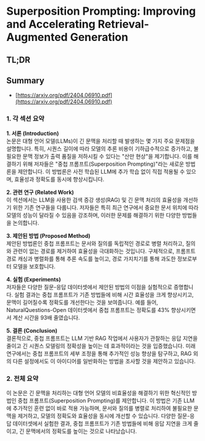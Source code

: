 # Superposition Prompting: Improving and Accelerating Retrieval-Augmented Generation
## TL;DR
## Summary
- [https://arxiv.org/pdf/2404.06910.pdf](https://arxiv.org/pdf/2404.06910.pdf)

### 1. 각 섹션 요약

**1. 서론 (Introduction)**  
논문은 대형 언어 모델(LLMs)이 긴 문맥을 처리할 때 발생하는 몇 가지 주요 문제점을 설명합니다. 특히, 시퀀스 길이에 따라 모델의 추론 비용이 기하급수적으로 증가하고, 불필요한 문맥 정보가 출력 품질을 저하시킬 수 있다는 "산만 현상"을 제기합니다. 이를 해결하기 위해 저자들은 "중첩 프롬프트(Superposition Prompting)"라는 새로운 방법론을 제안합니다. 이 방법론은 사전 학습된 LLM에 추가 학습 없이 직접 적용될 수 있으며, 효율성과 정확도를 동시에 향상시킵니다.

**2. 관련 연구 (Related Work)**  
이 섹션에서는 LLM을 사용한 검색 증강 생성(RAG) 및 긴 문맥 처리의 효율성을 개선하기 위한 기존 연구들을 다룹니다. 저자들은 특히 최근 연구에서 중요한 문서 위치에 따라 모델의 성능이 달라질 수 있음을 강조하며, 이러한 문제를 해결하기 위한 다양한 방법들을 논의합니다.

**3. 제안된 방법 (Proposed Method)**  
제안된 방법론인 중첩 프롬프트는 문서와 질의를 독립적인 경로로 병렬 처리하고, 질의와 관련이 없는 경로를 제거하여 효율성을 극대화하는 것입니다. 구체적으로, 프롬프트 경로 캐싱과 병렬화를 통해 추론 속도를 높이고, 경로 가지치기를 통해 과도한 정보로부터 모델을 보호합니다.

**4. 실험 (Experiments)**  
저자들은 다양한 질문-응답 데이터셋에서 제안된 방법의 이점을 실험적으로 증명합니다. 실험 결과는 중첩 프롬프트가 기존 방법들에 비해 시간 효율성을 크게 향상시키고, 문맥이 길어질수록 정확도를 개선한다는 것을 보여줍니다. 예를 들어, NaturalQuestions-Open 데이터셋에서 중첩 프롬프트는 정확도를 43% 향상시키면서 계산 시간을 93배 줄였습니다.

**5. 결론 (Conclusion)**  
결론적으로, 중첩 프롬프트는 LLM 기반 RAG 작업에서 사용자가 관찰하는 응답 지연을 줄이고 긴 시퀀스 모델링의 정확성을 높이는 데 효과적이라는 것을 입증했습니다. 미래 연구에서는 중첩 프롬프트의 세부 조정을 통해 추가적인 성능 향상을 탐구하고, RAG 외의 다른 설정에서도 이 아이디어를 일반화하는 방법을 조사할 것을 제안하고 있습니다.

### 2. 전체 요약
이 논문은 긴 문맥을 처리하는 대형 언어 모델의 비효율성을 해결하기 위한 혁신적인 방법인 중첩 프롬프트(Superposition Prompting)를 제안합니다. 이 방법은 기존 LLM에 추가적인 훈련 없이 바로 적용 가능하며, 문서와 질의를 병렬로 처리하여 불필요한 문맥을 제거하고, 모델의 정확도와 효율성을 동시에 개선할 수 있습니다. 다양한 질문-응답 데이터셋에서 실험한 결과, 중첩 프롬프트가 기존 방법들에 비해 응답 지연을 크게 줄이고, 긴 문맥에서의 정확도를 높이는 것으로 나타났습니다.